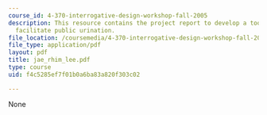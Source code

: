 ```yaml
---
course_id: 4-370-interrogative-design-workshop-fall-2005
description: This resource contains the project report to develop a tool that would
  facilitate public urination.
file_location: /coursemedia/4-370-interrogative-design-workshop-fall-2005/f4c5285ef7f01b0a6ba83a820f303c02_jae_rhim_lee.pdf
file_type: application/pdf
layout: pdf
title: jae_rhim_lee.pdf
type: course
uid: f4c5285ef7f01b0a6ba83a820f303c02

---
```

None